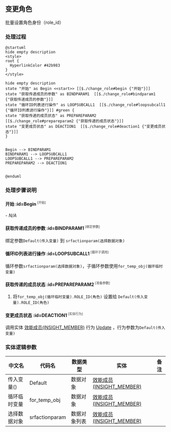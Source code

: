 ## 变更角色 <!-- {docsify-ignore-all} -->

   批量设置角色身份（role_id）

### 处理过程

```plantuml
@startuml
hide empty description
<style>
root {
  HyperlinkColor #42b983
}
</style>

hide empty description
state "开始" as Begin <<start>> [[$./change_role#begin {"开始"}]]
state "获取传递成员的参数" as BINDPARAM1  [[$./change_role#bindparam1 {"获取传递成员的参数"}]]
state "循环ID列表进行操作" as LOOPSUBCALL1  [[$./change_role#loopsubcall1 {"循环ID列表进行操作"}]] #green {
state "获取传递的成员状态" as PREPAREPARAM2  [[$./change_role#prepareparam2 {"获取传递的成员状态"}]]
state "变更成员状态" as DEACTION1  [[$./change_role#deaction1 {"变更成员状态"}]]
}


Begin --> BINDPARAM1
BINDPARAM1 --> LOOPSUBCALL1
LOOPSUBCALL1 --> PREPAREPARAM2
PREPAREPARAM2 --> DEACTION1


@enduml
```


### 处理步骤说明

#### 开始 :id=Begin<sup class="footnote-symbol"> <font color=gray size=1>[开始]</font></sup>



*- N/A*
#### 获取传递成员的参数 :id=BINDPARAM1<sup class="footnote-symbol"> <font color=gray size=1>[绑定参数]</font></sup>



绑定参数`Default(传入变量)` 到 `srfactionparam(选择数据对象)`
#### 循环ID列表进行操作 :id=LOOPSUBCALL1<sup class="footnote-symbol"> <font color=gray size=1>[循环子调用]</font></sup>



循环参数`srfactionparam(选择数据对象)`，子循环参数使用`for_temp_obj(循环临时变量)`
#### 获取传递的成员状态 :id=PREPAREPARAM2<sup class="footnote-symbol"> <font color=gray size=1>[准备参数]</font></sup>



1. 将`for_temp_obj(循环临时变量).ROLE_ID(角色)` 设置给  `Default(传入变量).ROLE_ID(角色)`

#### 变更成员状态 :id=DEACTION1<sup class="footnote-symbol"> <font color=gray size=1>[实体行为]</font></sup>



调用实体 [效能成员(INSIGHT_MEMBER)](module/Insight/insight_member.md) 行为 [Update](module/Insight/insight_member#行为) ，行为参数为`Default(传入变量)`



### 实体逻辑参数

|    中文名   |    代码名    |  数据类型    |  实体   |备注 |
| --------| --------| -------- | -------- | --------   |
|传入变量(<i class="fa fa-check"/></i>)|Default|数据对象|[效能成员(INSIGHT_MEMBER)](module/Insight/insight_member.md)||
|循环临时变量|for_temp_obj|数据对象|[效能成员(INSIGHT_MEMBER)](module/Insight/insight_member.md)||
|选择数据对象|srfactionparam|数据对象列表|[效能成员(INSIGHT_MEMBER)](module/Insight/insight_member.md)||
